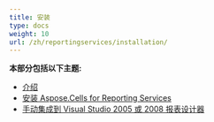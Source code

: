 ```yaml
---
title: 安装
type: docs
weight: 10
url: /zh/reportingservices/installation/
---
```


**本部分包括以下主题:** 

- [介绍](/cells/zh/reportingservices/introduction/)
- [安装 Aspose.Cells for Reporting Services](/cells/zh/reportingservices/installing-aspose-cells-for-reporting-services/)
- [手动集成到 Visual Studio 2005 或 2008 报表设计器](/cells/zh/reportingservices/integrating-manually-with-visual-studio-2005-or-2008-report-designer/)
